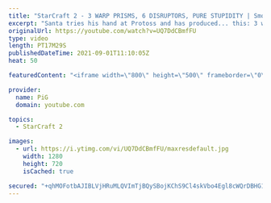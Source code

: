 ```yaml
---
title: "StarCraft 2 - 3 WARP PRISMS, 6 DISRUPTORS, PURE STUPIDITY | Smooth Brain Santa Claws #4"
excerpt: "Santa tries his hand at Protoss and has produced... this: 3 warp prisms, 6 disruptors, pure stupidity. Santa Claws impressed in his Starcraft Smooth Brain audition and has been granted an opportunity to be the next Smooth Brain. Will he impress or will his brain prove too wrinkled?  🐷 Support PiG: https://www.pigstarcraft.com/support/"
originalUrl: https://youtube.com/watch?v=UQ7DdCBmfFU
type: video
length: PT17M29S
publishedDateTime: 2021-09-01T11:10:05Z
heat: 50

featuredContent: "<iframe width=\"800\" height=\"500\" frameborder=\"0\" src=\"https://www.youtube.com/embed/UQ7DdCBmfFU\" allow=\"accelerometer; autoplay; encrypted-media; gyroscope; picture-in-picture\" allowfullscreen></iframe>"

provider:
  name: PiG
  domain: youtube.com

topics:
  - StarCraft 2

images:
  - url: https://i.ytimg.com/vi/UQ7DdCBmfFU/maxresdefault.jpg
    width: 1280
    height: 720
    isCached: true

secured: "+qhMOFotbAJIBLVjHRuMLQVImTjBQySBojKChS9Cl4skVbo4Egl8cWQrDBHG1O/SY/u16PhsdAyJxNwFqQ98PJg2fzJMPV21A/mje1chAR9Iq6m4E0/EPt01wqvotqmwlJgcxiM6cledy4sijCNf/ETIovb8US/2E2t5Xa3iVRj0deUjoENXRkIwOcdQyxlEVBSuDcSPnxsZNMHFpCkSqftmq0M8r9+jT4INdddYZQI2Raml/hlA66088ovWmxbusbWvsjFM3Ds/MWLLpmzVp6mnNO+rsjqW7hQ7qiGbZ3uqW5zaCDU10+u55AE8zkqV5+qKVxch3T7eU9aGsuLURtKe2X3gPv7YZT9MwW6Ta/HB21XO3gs3a9BF4CKQR8F+qKtISEjy498paatfPe5IS0lbZihsbEzKNJcztzBWgmc=;KrgoBzsM8iAmkRBSGpsRHA=="
---
```



